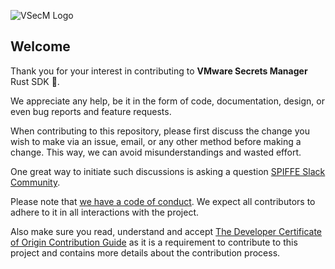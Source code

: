 ![VSecM Logo](https://vsecm.com/vsecm.png)

## Welcome

Thank you for your interest in contributing to **VMware Secrets Manager** 
Rust SDK 🤘.

We appreciate any help, be it in the form of code, documentation, design,
or even bug reports and feature requests.

When contributing to this repository, please first discuss the change you wish
to make via an issue, email, or any other method before making a change.
This way, we can avoid misunderstandings and wasted effort.

One great way to initiate such discussions is asking a question 
[SPIFFE Slack Community][slack].

[slack]: https://slack.spiffe.io/ "Join SPIFFE on Slack"

Please note that [we have a code of conduct](CODE_OF_CONDUCT.md). We expect all
contributors to adhere to it in all interactions with the project.

Also make sure you read, understand and accept
[The Developer Certificate of Origin Contribution Guide](CONTRIBUTING_DCO.md)
as it is a requirement to contribute to this project and contains more details
about the contribution process.
